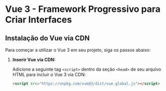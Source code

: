 # Vue 3 - Framework Progressivo para Criar Interfaces

## Instalação do Vue via CDN

Para começar a utilizar o Vue 3 em seu projeto, siga os passos abaixo:

1. **Inserir Vue via CDN:**

   Adicione a seguinte tag `<script>` dentro da seção `<head>` de seu arquivo HTML para incluir o Vue 3 via CDN:

   ```html
   <script src="https://unpkg.com/vue@3/dist/vue.global.js"></script>
